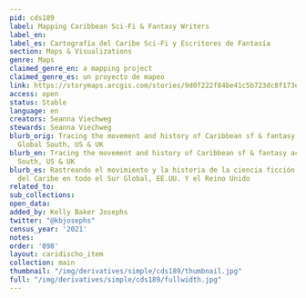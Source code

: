```yaml
---
pid: cds189
label: Mapping Caribbean Sci-Fi & Fantasy Writers
label_en:
label_es: Cartografía del Caribe Sci-Fi y Escritores de Fantasía
section: Maps & Visualizations
genre: Maps
claimed_genre_en: a mapping project
claimed_genre_es: un proyecto de mapeo
link: https://storymaps.arcgis.com/stories/9d0f222f84be41c5b723dc8f173e5751
access: open
status: Stable
language: en
creators: Seanna Viechweg
stewards: Seanna Viechweg
blurb_orig: Tracing the movement and history of Caribbean sf & fantasy across the
  Global South, US & UK
blurb_en: Tracing the movement and history of Caribbean sf & fantasy across the Global
  South, US & UK
blurb_es: Rastreando el movimiento y la historia de la ciencia ficción y la fantasía
  del Caribe en todo el Sur Global, EE.UU. Y el Reino Unido
related_to:
sub_collections:
open_data:
added_by: Kelly Baker Josephs
twitter: "@kbjosephs"
census_year: '2021'
notes:
order: '098'
layout: caridischo_item
collection: main
thumbnail: "/img/derivatives/simple/cds189/thumbnail.jpg"
full: "/img/derivatives/simple/cds189/fullwidth.jpg"
---
```

